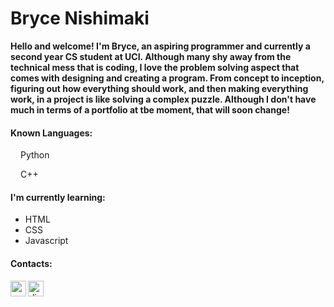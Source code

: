 # Bryce Nishimaki 

**Hello and welcome! I'm Bryce, an aspiring programmer and currently a second year CS student at UCI. Although many shy away from the technical mess that is coding, I love the problem solving aspect that comes with designing and creating a program. From concept to inception, figuring out how everything should work, and then making everything work, in a project is like solving a complex puzzle. Although I don't have much in terms of a portfolio at tbe moment, that will soon change!**


#### Known Languages:
<img src = "https://upload.wikimedia.org/wikipedia/commons/thumb/c/c3/Python-logo-notext.svg/1200px-Python-logo-notext.svg.png" width = "12px"> Python </img>


<img src = "https://upload.wikimedia.org/wikipedia/commons/thumb/1/18/ISO_C%2B%2B_Logo.svg/1200px-ISO_C%2B%2B_Logo.svg.png" width = "12px"> C++ </img>

#### I'm currently learning:
  - HTML
  - CSS
  - Javascript
  
#### Contacts:
<a href = "mailto:brycewu6@gmail.com" target = "blank_">
  <img align = "left" alt = "email" src = "https://mail.google.com/favicon.ico" width = "25px">
</a>  
<a href = "discordapp.com/users/178345093961482241" target = "blank_">
  <img align = "left" alt = "discord" src = "https://cdn.iconscout.com/icon/free/png-256/discord-2752210-2285027.png" width = "25px">
</a>
<!--
**DeluxeRice/DeluxeRice** is a ✨ _special_ ✨ repository because its `README.md` (this file) appears on your GitHub profile.
Here are some ideas to get you started:

- 🔭 I’m currently working on ...
- 🌱 I’m currently learning ...
- 👯 I’m looking to collaborate on ...
- 🤔 I’m looking for help with ...
- 💬 Ask me about ...
- 📫 How to reach me: ...
- 😄 Pronouns: ...
- ⚡ Fun fact: ...
-->
